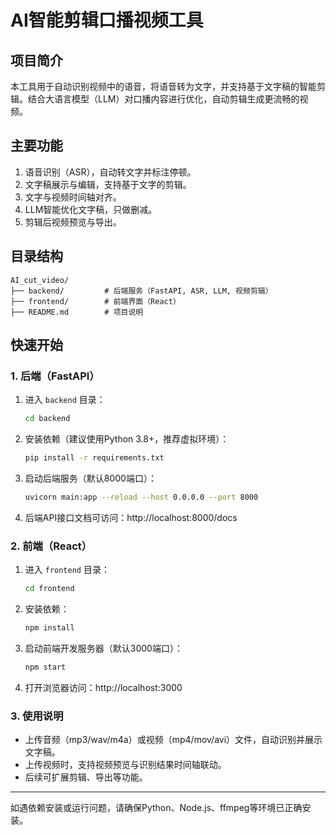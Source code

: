 # AI智能剪辑口播视频工具

## 项目简介
本工具用于自动识别视频中的语音，将语音转为文字，并支持基于文字稿的智能剪辑。结合大语言模型（LLM）对口播内容进行优化，自动剪辑生成更流畅的视频。

## 主要功能
1. 语音识别（ASR），自动转文字并标注停顿。
2. 文字稿展示与编辑，支持基于文字的剪辑。
3. 文字与视频时间轴对齐。
4. LLM智能优化文字稿，只做删减。
5. 剪辑后视频预览与导出。

## 目录结构
```
AI_cut_video/
├── backend/         # 后端服务（FastAPI, ASR, LLM, 视频剪辑）
├── frontend/        # 前端界面（React）
├── README.md        # 项目说明
```

## 快速开始

### 1. 后端（FastAPI）

1. 进入 `backend` 目录：
   ```bash
   cd backend
   ```
2. 安装依赖（建议使用Python 3.8+，推荐虚拟环境）：
   ```bash
   pip install -r requirements.txt
   ```
3. 启动后端服务（默认8000端口）：
   ```bash
   uvicorn main:app --reload --host 0.0.0.0 --port 8000
   ```
4. 后端API接口文档可访问：http://localhost:8000/docs

### 2. 前端（React）

1. 进入 `frontend` 目录：
   ```bash
   cd frontend
   ```
2. 安装依赖：
   ```bash
   npm install
   ```
3. 启动前端开发服务器（默认3000端口）：
   ```bash
   npm start
   ```
4. 打开浏览器访问：http://localhost:3000

### 3. 使用说明
- 上传音频（mp3/wav/m4a）或视频（mp4/mov/avi）文件，自动识别并展示文字稿。
- 上传视频时，支持视频预览与识别结果时间轴联动。
- 后续可扩展剪辑、导出等功能。

---
如遇依赖安装或运行问题，请确保Python、Node.js、ffmpeg等环境已正确安装。 